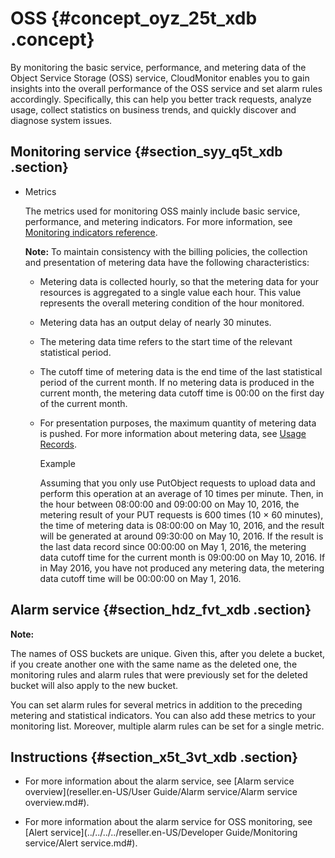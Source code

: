 # OSS {#concept_oyz_25t_xdb .concept}

By monitoring the basic service, performance, and metering data of the Object Service Storage \(OSS\) service, CloudMonitor enables you to gain insights into the overall performance of the OSS service and set alarm rules accordingly. Specifically, this can help you better track requests, analyze usage, collect statistics on business trends, and quickly discover and diagnose system issues.

## Monitoring service {#section_syy_q5t_xdb .section}

-   Metrics

    The metrics used for monitoring OSS mainly include basic service, performance, and metering indicators. For more information, see [Monitoring indicators reference](https://www.alibabacloud.com/help/doc-detail/31880.htm).

    **Note:** To maintain consistency with the billing policies, the collection and presentation of metering data have the following characteristics:

    -   Metering data is collected hourly, so that the metering data for your resources is aggregated to a single value each hour. This value represents the overall metering condition of the hour monitored.
    -   Metering data has an output delay of nearly 30 minutes.
    -   The metering data time refers to the start time of the relevant statistical period.
    -   The cutoff time of metering data is the end time of the last statistical period of the current month. If no metering data is produced in the current month, the metering data cutoff time is 00:00 on the first day of the current month.
    -   For presentation purposes, the maximum quantity of metering data is pushed. For more information about metering data, see [Usage Records](https://expense.console.aliyun.com/?spm=a2c4g.11186623.2.5.wl5kOv).

        Example

        Assuming that you only use PutObject requests to upload data and perform this operation at an average of 10 times per minute. Then, in the hour between 08:00:00 and 09:00:00 on May 10, 2016, the metering result of your PUT requests is 600 times \(10 × 60 minutes\), the time of metering data is 08:00:00 on May 10, 2016, and the result will be generated at around 09:30:00 on May 10, 2016. If the result is the last data record since 00:00:00 on May 1, 2016, the metering data cutoff time for the current month is 09:00:00 on May 10, 2016. If in May 2016, you have not produced any metering data, the metering data cutoff time will be 00:00:00 on May 1, 2016.


## Alarm service {#section_hdz_fvt_xdb .section}

**Note:** 

The names of OSS buckets are unique. Given this, after you delete a bucket, if you create another one with the same name as the deleted one, the monitoring rules and alarm rules that were previously set for the deleted bucket will also apply to the new bucket.

You can set alarm rules for several metrics in addition to the preceding metering and statistical indicators. You can also add these metrics to your monitoring list. Moreover, multiple alarm rules can be set for a single metric.

## Instructions {#section_x5t_3vt_xdb .section}

-   For more information about the alarm service, see [Alarm service overview](reseller.en-US/User Guide/Alarm service/Alarm service overview.md#).

-   For more information about the alarm service for OSS monitoring, see [Alert service](../../../../reseller.en-US/Developer Guide/Monitoring service/Alert service.md#).


